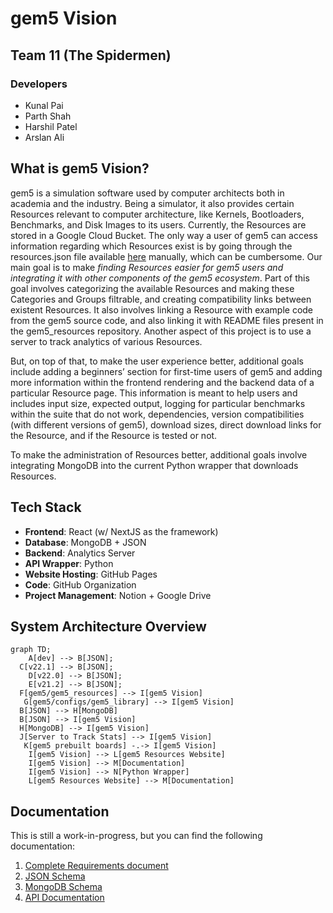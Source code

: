 # gem5 Vision

## Team 11 (The Spidermen)

### Developers

- Kunal Pai
- Parth Shah
- Harshil Patel
- Arslan Ali

## What is gem5 Vision?

gem5 is a simulation software used by computer architects both in academia and the industry. Being a simulator, it also provides certain Resources relevant to computer architecture, like Kernels, Bootloaders, Benchmarks, and Disk Images to its users. Currently, the Resources are stored in a Google Cloud Bucket. The only way a user of gem5 can access information regarding which Resources exist is by going through the resources.json file available [here](https://gem5.googlesource.com/public/gem5-resources/+/refs/heads/stable/resources.json) manually, which can be cumbersome. Our main goal is to make *finding Resources easier for gem5 users and integrating it with other components of the gem5 ecosystem*. Part of this goal involves categorizing the available Resources and making these Categories and Groups filtrable, and creating compatibility links between existent Resources. It also involves linking a Resource with example code from the gem5 source code, and also linking it with README files present in the gem5_resources repository. Another aspect of this project is to use a server to track analytics of various Resources.

But, on top of that, to make the user experience better, additional goals include adding a beginners’ section for first-time users of gem5 and adding more information within the frontend rendering and the backend data of a particular Resource page. This information is meant to help users and includes input size, expected output, logging for particular benchmarks within the suite that do not work, dependencies, version compatibilities (with different versions of gem5), download sizes, direct download links for the Resource, and if the Resource is tested or not.

To make the administration of Resources better, additional goals involve integrating MongoDB into the current Python wrapper that downloads Resources.

## Tech Stack

- **Frontend**: React (w/ NextJS as the framework)
- **Database**: MongoDB + JSON
- **Backend**: Analytics Server
- **API Wrapper**: Python
- **Website Hosting**: GitHub Pages
- **Code**: GitHub Organization
- **Project Management**: Notion + Google Drive

## System Architecture Overview

```mermaid
graph TD;
    A[dev] --> B[JSON];
  C[v22.1] --> B[JSON];
    D[v22.0] --> B[JSON];
    E[v21.2] --> B[JSON];
  F[gem5/gem5_resources] --> I[gem5 Vision]
   G[gem5/configs/gem5_library] --> I[gem5 Vision]
  B[JSON] --> H[MongoDB]
  B[JSON] --> I[gem5 Vision]
  H[MongoDB] --> I[gem5 Vision]
  J[Server to Track Stats] --> I[gem5 Vision]
   K[gem5 prebuilt boards] -.-> I[gem5 Vision]
    I[gem5 Vision] --> L[gem5 Resources Website]
    I[gem5 Vision] --> M[Documentation]
    I[gem5 Vision] --> N[Python Wrapper]
    L[gem5 Resources Website] --> M[Documentation]
```

## Documentation

This is still a work-in-progress, but you can find the following documentation:

1. [Complete Requirements document](https://github.com/Gem5Vision/gem5-resources-website/blob/static-website/REQUIREMENTS.md)
2. [JSON Schema](https://github.com/Gem5Vision/gem5-resources-website/blob/static-website/docs/JSONSchema.json)
3. [MongoDB Schema](https://github.com/Gem5Vision/gem5-resources-website/blob/static-website/docs/MongoDBSchema.json)
4. [API Documentation](https://github.com/Gem5Vision/gem5-resources-website/blob/static-website/pages/api/README.md)

